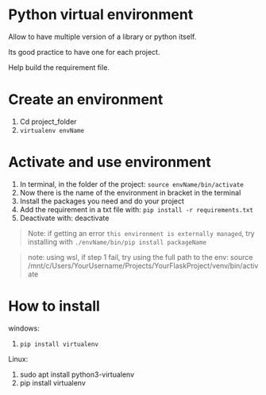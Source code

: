 # Python virtual environment

Allow to have multiple version of a library or python itself.

Its good practice to have one for each project.

Help build the requirement file.



# Create an environment

1. Cd project_folder
1. `virtualenv envName`

# Activate and use environment

1. In terminal, in the folder of the project: `source envName/bin/activate`
2. Now there is the name of the environment in bracket in the terminal
3. Install the packages you need and do your project
4. Add the requirement in a txt file with: `pip install -r requirements.txt`
5. Deactivate with: deactivate 

> Note: if getting an error `this environment is externally managed`, try installing with `./envName/bin/pip install packageName`

>note: using wsl, if step 1 fail, try using the full path to the env: source /mnt/c/Users/YourUsername/Projects/YourFlaskProject/venv/bin/activate

# How to install

windows:

1. `pip install virtualenv`

Linux:

1. sudo apt install python3-virtualenv
2. pip install virtualenv

